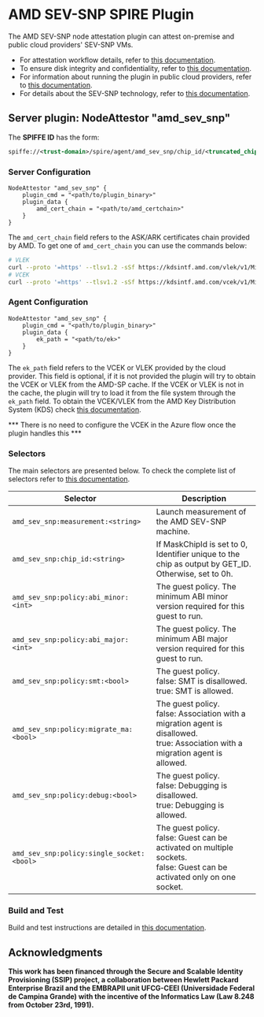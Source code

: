 # AMD SEV-SNP SPIRE Plugin

The AMD SEV-SNP node attestation plugin can attest on-premise and public cloud providers' SEV-SNP VMs. 

- For attestation workflow details, refer to [this documentation](./docs/attestation.md).
- To ensure disk integrity and confidentiality, refer to [this documentation](./docs/disk-integrity-confidentiality.md).
- For information about running the plugin in public cloud providers, refer to [this documentation](./docs/cloud-providers.md).
- For details about the SEV-SNP technology, refer to [this documentation](./docs/amd-sev-snp.md).

## Server plugin: NodeAttestor "amd_sev_snp"

The **SPIFFE ID** has the form:

```xml
spiffe://<trust-domain>/spire/agent/amd_sev_snp/chip_id/<truncated_chip_id>/measurement/<truncated_measurement>/report_id/<report_id>
```

### Server Configuration

```hcl
NodeAttestor "amd_sev_snp" {
    plugin_cmd = "<path/to/plugin_binary>"
    plugin_data {
        amd_cert_chain = "<path/to/amd_certchain>"
    }
}
```

The `amd_cert_chain` field refers to the ASK/ARK certificates chain provided by AMD.
To get one of `amd_cert_chain` you can use the commands below:

```bash
# VLEK
curl --proto '=https' --tlsv1.2 -sSf https://kdsintf.amd.com/vlek/v1/Milan/cert_chain -o cert_chain.pem
# VCEK
curl --proto '=https' --tlsv1.2 -sSf https://kdsintf.amd.com/vcek/v1/Milan/cert_chain -o cert_chain.pem
```

### Agent Configuration

```hcl
NodeAttestor "amd_sev_snp" {
    plugin_cmd = "<path/to/plugin_binary>"
    plugin_data {
        ek_path = "<path/to/ek>"
    }
}
```

The `ek_path` field refers to the VCEK or VLEK provided by the cloud provider. This field is optional, if it is not provided the plugin will try to obtain the VCEK or VLEK from the AMD-SP cache. If the VCEK or VLEK is not in the cache, the plugin will try to load it from the file system through the `ek_path` field. To obtain the VCEK/VLEK from the AMD Key Distribution System (KDS) check [this documentation](./docs/snpguest.md).

*** There is no need to configure the VCEK in the Azure flow once the plugin handles this ***

### Selectors

The main selectors are presented below. 
To check the complete list of selectors refer to [this documentation](./docs/selectors.md).

|Selector                                                           | Description                                                                              |
|-------------------------------------------------------------------|------------------------------------------------------------------------------------------|
| `amd_sev_snp:measurement:<string>`                                | Launch measurement of the AMD SEV-SNP machine. |
| `amd_sev_snp:chip_id:<string>`                             | If MaskChipId is set to 0, Identifier unique to the chip as output by GET_ID. Otherwise, set to 0h. |
| `amd_sev_snp:policy:abi_minor:<int>`                                | The guest policy. The minimum ABI minor version required for this guest to run.                                                               |
| `amd_sev_snp:policy:abi_major:<int>`                                | The guest policy. The minimum ABI major version required for this guest to run.                                                               |
| `amd_sev_snp:policy:smt:<bool>`                                | The guest policy. <br/> false: SMT is disallowed.<br/> true: SMT is allowed.                                                              |
| `amd_sev_snp:policy:migrate_ma:<bool>`                                | The guest policy. <br/> false: Association with a migration agent is disallowed. <br/> true: Association with a migration agent is allowed. |
| `amd_sev_snp:policy:debug:<bool>`                                | The guest policy. <br/> false: Debugging is disallowed. <br/> true: Debugging is allowed. |
| `amd_sev_snp:policy:single_socket:<bool>`                                | The guest policy. <br/> false: Guest can be activated on multiple sockets. <br/> false: Guest can be activated only on one socket. |

### Build and Test

Build and test instructions are detailed in [this documentation](./docs/build.md).

## Acknowledgments

**This work has been financed through the Secure and Scalable Identity Provisioning (SSIP) project, a collaboration between Hewlett Packard Enterprise Brazil and the EMBRAPII unit UFCG-CEEI (Universidade Federal de Campina Grande) with the incentive of the Informatics Law (Law 8.248 from October 23rd, 1991).**
